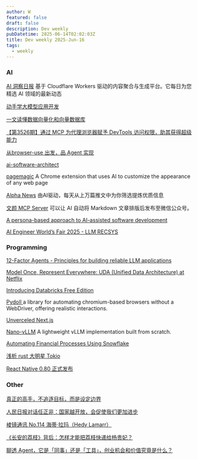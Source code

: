 ```yaml
---
author: W
featured: false
draft: false
description: Dev weekly
pubDatetime: 2025-06-14T02:02:03Z
title: Dev weekly 2025-Jun-16
tags:
  - weekly
---
```


### AI

[]()

[]()

[]()

[]()

[]()

[]()

[AI 洞察日报](https://github.com/justlovemaki/CloudFlare-AI-Insight-Daily?tab=readme-ov-file) 基于 Cloudflare Workers 驱动的内容聚合与生成平台。它每日为您精选 AI 领域的最新动态

[动手学大模型应用开发](https://datawhalechina.github.io/llm-universe/#/)

[一文读懂数据向量化和向量数据库](https://mp.weixin.qq.com/s/OLsAk5u_8weMuhapm5LH8w)

[【第3526期】通过 MCP 为代理浏览器赋予 DevTools 访问权限，助其获得超级能力](https://mp.weixin.qq.com/s/QmvQGOaEj-H7cNBWbnO5Eg)

[从browser-use 出发，品 Agent 实现](https://mp.weixin.qq.com/s/PrVSFh-rI7IyrofhWFSplA)

[ai-software-architect](https://github.com/codenamev/ai-software-architect)

[pagemagic](https://github.com/khaledh/pagemagic) A Chrome extension that uses AI to customize the appearance of any web page

[Alpha News](https://alphanews.club/?s=09) 由AI驱动，每天从上万篇推文中为你筛选提炼优质信息

[文颜 MCP Server](https://github.com/caol64/wenyan-mcp) 可以让 AI 自动将 Markdown 文章排版后发布至微信公众号。

[A persona-based approach to AI-assisted software development](https://humanwhocodes.com/blog/2025/06/persona-based-approach-ai-assisted-programming/)

[AI Engineer World’s Fair 2025 - LLM RECSYS](https://www.youtube.com/watch?v=3k4a0PemMu4)

### Programming

[12-Factor Agents - Principles for building reliable LLM applications](https://github.com/humanlayer/12-factor-agents)

[]()

[Model Once, Represent Everywhere: UDA (Unified Data Architecture) at Netflix](https://netflixtechblog.com/uda-unified-data-architecture-6a6aee261d8d)

[Introducing Databricks Free Edition](https://www.databricks.com/blog/introducing-databricks-free-edition)

[Pydoll ](https://github.com/autoscrape-labs/pydoll) a library for automating chromium-based browsers without a WebDriver, offering realistic interactions.

[Unverceled Next.js](https://github.com/ixahmedxi/unverceled-nextjs)

[Nano-vLLM](https://github.com/GeeeekExplorer/nano-vllm/tree/main?s=09) A lightweight vLLM implementation built from scratch.

[Automating Financial Processes Using Snowflake](https://medium.com/snowflake/automating-financial-processes-using-snowflake-a5aaf0816584)

[浅析 rust 大明星 Tokio](https://mp.weixin.qq.com/s/DOh_rSm4mr_D0kmvrYZ8QQ)

[React Native 0.80 正式发布](https://mp.weixin.qq.com/s/MMHGhEwSvAyItAIWTiDiRA)

[]()

[]()

[]()

[]()

[]()

[]()

[]()

[]()

[]()

[]()

[]()

[]()

### Other

[]()

[真正的高手，不追逐目标，而是设定边界](https://mp.weixin.qq.com/s/XQK4B4W3oOBOsTp_jebLhQ)

[人民日报对话任正非：国家越开放，会促使我们更加进步](https://finance.sina.com.cn/roll/2025-06-10/doc-inezpuqu9256330.shtml)

[棱镜通讯 No.114 海蒂·拉玛（Hedy Lamarr）](https://wangyurui.com/posts/leng-jing-tong-xun-no-114-hai-di-la-ma-hedy-lama-b4825683)

[《长安的荔枝》背后：怎样才能把荔枝快递给杨贵妃？](https://mp.weixin.qq.com/s/Nase1boA2OzrKSj8QwVqXw)

[聊透 Agent，它是「同事」还是「工具」，创业机会和价值究竟是什么？](https://mp.weixin.qq.com/s/ekhN4_wrv2clc0es0b9jNA)

[]()

[]()

[]()

[]()

[]()

[]()

[]()

[]()

[]()

[]()

[]()

[]()

[]()

[]()

[]()

[]()

[]()

[]()

[]()

[]()

[]()

[]()

[]()

[]()

[]()

[]()

[]()

[]()

[]()

[]()
